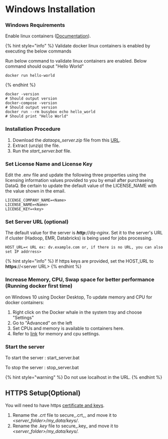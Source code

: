 # Windows Installation

###

### Windows Requirements

Enable linux containers ([Documentation](https://docs.microsoft.com/en-us/virtualization/windowscontainers/deploy-containers/linux-containers)).

{% hint style="info" %}
Validate docker linux containers is enabled by executing the below commands

Run below command to validate linux containers are enabled. Below command should ouput "Hello World"

```
docker run hello-world
```
{% endhint %}

```
docker -version
# Should output version
docker-compose -version
# Should output version
docker run --rm busybox echo hello_world
# Should print "Hello World"
```



### Installation Procedure

1. Download the _dataops_server.zip_ file from this [URL](https://dataops-store.s3.amazonaws.com/dataops_server.zip).
2. Extract (unzip) the file.
3. Run the _start_server.bat_ file.



### Set License Name and License Key

Edit the .env file and update the following three properties using the licensing information values provided to you by email after purchaseing DataQ. Be certain to update the default value of the LICENSE_NAME with the value shown in the email.

```
LICENSE_COMPANY_NAME=<Name>
LICENSE_NAME=<Name>
LICENSE_KEY=<key>
```





### Set Server URL (optional)

The default value for the server is _**http**://dq-nginx_. Set it to the server's URL if cluster (Hadoop, EMR, Databricks) is being used for jobs processing.

```
HOST_URL=< URL ex: dv.example.com or, if there is no URL, you can also set IP addrress>
```

{% hint style="info" %}
If https keys are provided, set the HOST_URL to **https**://\<server URL> 
{% endhint %}

### Increase  Memory, CPU, Swap space for better performance (Running docker first time)



on Windows 10 using Docker Desktop, To update memory and CPU for docker containers:

1. Right click on the Docker whale in the system tray and choose "Settings"
2. Go to "Advanced" on the left
3. Set  CPUs and  memory is available to containers here.
4. Refer to [link](prerequisites.md) for memory and cpu settings.

### Start the server 

To start the server : start_server.bat

To stop the server : stop_server.bat



{% hint style="warning" %}
Do not use localhost in the URL.
{% endhint %}

## HTTPS Setup(Optional)

You will need to have https [certificate and keys](https://www.knownhost.com/wiki/security/ssl).

1. Rename the _.crt_ file to secure_.crt,_ and move it to _\<server_folder>/my_data/keys/_.
2. Rename the _.key_ file to secure_.key_ and move it to _\<server_folder>/my_data/keys/._









